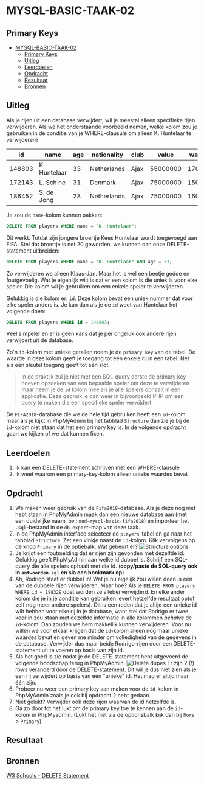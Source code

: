 # MYSQL-BASIC-TAAK-02

## Primary Keys

- [MYSQL-BASIC-TAAK-02](#mysql-basic-taak-02)
  - [Primary Keys](#primary-keys)
  - [Uitleg](#uitleg)
  - [Leerdoelen](#leerdoelen)
  - [Opdracht](#opdracht)
  - [Resultaat](#resultaat)
  - [Bronnen](#bronnen)

## Uitleg

Als je rijen uit een database verwijdert, wil je meestal alleen specifieke rijen verwijderen. Als we het onderstaande voorbeeld nemen, welke kolom zou je gebruiken in de conditie van je WHERE-clausule om alleen K. Huntelaar te verwijderen?

id | name | age | nationality | club | value | wage
--- | --- | --- | --- | --- | --- | ---
| 148803| K. Huntelaar| 33| Netherlands| Ajax| 55000000| 17000
| 172143| L. Sch ne| 31| Denmark| Ajax| 75000000| 15000
| 186452| S. de Jong| 28| Netherlands| Ajax| 75000000| 16000

Je zou de `name`-kolom kunnen pakken:
```SQL
DELETE FROM players WHERE name = "K. Huntelaar";
```
Dit werkt. Totdat zijn jongere broertje Kees Huntelaar wordt toegevoegd aan FIFA. Stel dat broertje is net 20 geworden. we kunnen dan onze DELETE-statement uitbreiden:
```SQL
DELETE FROM players WHERE name = "K. Huntelaar" AND age = 33;
```
Zo verwijderen we alleen Klaas-Jan. Maar het is wel een beetje gedoe en foutgevoelig. Wat je eigenlijk wilt is dat er een kolom is die uniek is voor elke speler. Die kolom wil je gebruiken om een enkele speler te verwijderen.

Gelukkig is die kolom er: `id`. Deze kolom bevat een uniek nummer dat voor elke speler anders is. Je kan dan als je de `id` weet van Huntelaar het volgende doen:
```SQL
DELETE FROM players WHERE id = 148803;
```
Veel simpeler en er is geen kans dat je per ongeluk ook andere rijen verwijdert uit de database.

Zo'n `id`-kolom met unieke getallen noem je de `primary key` van de tabel. De waarde in deze kolom geeft je toegang tot één enkele rij in een tabel. Net als een sleutel toegang geeft tot één slot.

> In de praktijk zul je niet met een SQL-query eerste de primary key hoeven opzoeken van een bepaalde speler om deze te verwijderen maar neem je de `id` kolom mee als je alle spelers ophaalt in een applicatie. Deze gebruik je dan weer in bijvoorbeeld PHP om een query te maken die een specifieke speler verwijdert.  

De `FIFA2018`-database die we de hele tijd gebruiken heeft een `id`-kolom maar als je kijkt in PhpMyAdmin bij het tabblad `Structure` dan zie je bij de `id`-kolom niet staan dat het een primary key is. In de volgende opdracht gaan we kijken of we dat kunnen fixen. 

## Leerdoelen

1. Ik kan een DELETE-statement schrijven met een WHERE-clausule
2. Ik weet waarom een primary-key-kolom alleen unieke waardes bevat

## Opdracht

1. We maken weer gebruik van de `Fifa2018`-database. Als je deze nog niet hebt staan in PhpMyAdmin maak dan een nieuwe database aan (met een duidelijke naam, bv.: `mod-mysql-basic-fifa2018`) en importeer het `.sql`-bestand in de `db-export`-map van deze taak.
2. In de PhpMyAdmin interface selecteer de `players`-tabel en ga naar het tabblad `Structure`. Zet een vinkje naast de `id`-kolom. Klik vervolgens op de knop `Primary` in de optiebalk. Wat gebeurt er?
   ![Structure options](https://github.com/ROC-van-Amsterdam-College-Amstelland/MYSQL-BASIC/blob/master/3-Delete/taak02/img/phpmyadmin-structure-options.jpg)
3. Je krijgt een foutmelding dat er rijen zijn gevonden met dezelfde id. Gelukkig geeft PhpMyAdmin aan welke id dubbel is. Schrijf een SQL-query die alle spelers ophaalt met die id. (**copy/paste de SQL-query ook in `antwoorden.sql` en sla een bookmark op**)
4. Ah, Rodrigo staat er dubbel in! Wat je nu eigelijk zou willen doen is één van de dubbele rijen verwijderen. Maar hoe? Als je `DELETE FROM players WHERE id = 198329` doet worden ze allebei verwijderd. En elke ander kolom die je in je conditie kan gebruiken levert hetzelfde resultaat op(of zelf nog meer andere spelers). Dit is een reden dat je altijd een unieke id wilt hebben voor elke rij in je database, want stel dat Rodrigo er twee keer in zou staan met dezelfde informatie in alle kolommen *behalve* de `id`-kolom. Dan zouden we hem makkelijk kunnen verwijderen. Voor nu willen we voor elkaar krijgen dat de `id`-kolom alleen nog maar unieke waardes bevat en geven me minder om volledigheid van de gegevens in de database. Verwijder dus maar beide Rodrigo-rijen door een DELETE-statement uit te voeren op basis van zijn id.
5. Als het goed is zie nadat je de DELETE-statement hebt uitgevoerd de volgende boodschap terug in PhpMyAdmin.
   ![Delete dupes](https://github.com/ROC-van-Amsterdam-College-Amstelland/MYSQL-BASIC/blob/master/3-Delete/taak02/img/phpmyadmin-delete-dupes.jpg)
  Er zijn 2 (!) rows veranderd door de DELETE-statement. Dit wil je dus niet zien als je een rij verwijdert op basis van een "unieke" id. Het mag er altijd maar één zijn.
6. Probeer nu weer een primary key aan maken voor de `id`-kolom in PhpMyAdmin zoals je ook bij opdracht 2 hebt gedaan.
7. Niet gelukt? Verwijder ook deze rijen waarvan de id hetzelfde is.
8. Ga zo door tot het lukt om de primary key toe te kennen aan de `id`-kolom in PhpMyadmin. (Lukt het niet via de optionsbalk kijk dan bij `More` > `Primary`)

## Resultaat



## Bronnen

[W3 Schools - DELETE Statement](https://www.w3schools.com/sql/sql_delete.asp)   

